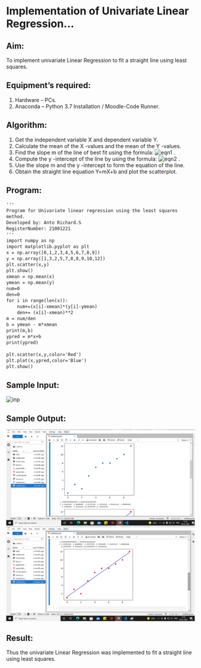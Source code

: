 # Implementation of Univariate Linear Regression...

## Aim:
To implement univariate Linear Regression to fit a straight line using least squares.

## Equipment’s required:
1.	Hardware – PCs.
2.	Anaconda – Python 3.7 Installation / Moodle-Code Runner.

## Algorithm:
1.	Get the independent variable X and dependent variable Y.
2.	Calculate the mean of the X -values and the mean of the Y -values.
3.	Find the slope m of the line of best fit using the formula:
 ![eqn1](./eq1.jpg)  .
4.	Compute the y -intercept of the line by using the formula:
![eqn2](./eq2.jpg)  .
5.	Use the slope m and the y -intercept to form the equation of the line.
6.	Obtain the straight line equation Y=mX+b and plot the scatterplot.

## Program:
```
''' 
Program for Univariate linear regression using the least squares method.
Developed by: Anto Richard.S
RegisterNumber: 21001221
'''
import numpy as np
import matplotlib.pyplot as plt
x = np.array([0,1,2,3,4,5,6,7,8,9])
y = np.array([1,3,2,5,7,8,8,9,10,12])
plt.scatter(x,y)
plt.show()
xmean = np.mean(x)
ymean = np.mean(y)
num=0
den=0
for i in range(len(x)):
    num+=(x[i]-xmean)*(y[i]-ymean)
    den+= (x[i]-xmean)**2
m = num/den
b = ymean - m*xmean
print(m,b)
ypred = m*x+b
print(ypred)

plt.scatter(x,y,color='Red')
plt.plot(x,ypred,color='Blue')
plt.show()
```

## Sample Input:
![inp](./input.jpg)

## Sample Output:
![out1](out1.png)
![out2](out2.png)

## Result:
Thus the univariate Linear Regression was implemented to fit a straight line using least squares.